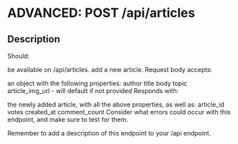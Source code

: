 # ADVANCED: POST /api/articles
## Description
Should:

be available on /api/articles.
add a new article.
Request body accepts:

an object with the following properties:
author
title
body
topic
article_img_url - will default if not provided
Responds with:

the newly added article, with all the above properties, as well as:
article_id
votes
created_at
comment_count
Consider what errors could occur with this endpoint, and make sure to test for them.

Remember to add a description of this endpoint to your /api endpoint.